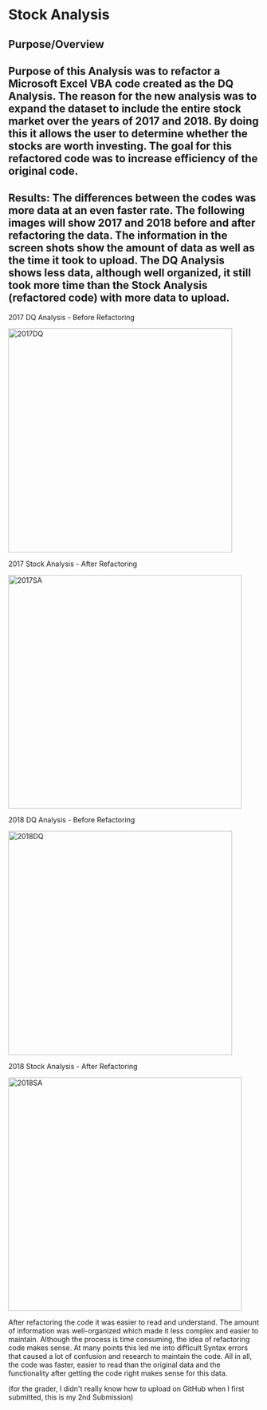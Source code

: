 # Stock Analysis 
## Purpose/Overview
## Purpose of this Analysis was to refactor a Microsoft Excel VBA code created as the DQ Analysis.  The reason for the new analysis was to expand the dataset to include the entire stock market over the years of 2017 and 2018.  By doing this it allows the user to determine whether the stocks are worth investing.  The goal for this refactored code was to increase efficiency of the original code.  
## Results: The differences between the codes was more data at an even faster rate.  The following images will show 2017 and 2018 before and after refactoring the data.  The information in the screen shots show the amount of data as well as the time it took to upload.  The DQ Analysis shows less data, although well organized, it still took more time than the Stock Analysis (refactored code) with more data to upload. 

2017 DQ Analysis - Before Refactoring

<img width="449" alt="2017DQ" src="https://user-images.githubusercontent.com/110787194/198913344-1c96ea4b-d28d-4d73-a6ba-9b917eefd87d.png">

2017 Stock Analysis - After Refactoring

<img width="468" alt="2017SA" src="https://user-images.githubusercontent.com/110787194/198913366-3bb30e3c-d1a2-4d2d-a812-d4f36461d6d0.png">

2018 DQ Analysis - Before Refactoring

<img width="449" alt="2018DQ" src="https://user-images.githubusercontent.com/110787194/198913375-42810a22-1ef2-43b6-80d1-64d8d4f75846.png">

2018 Stock Analysis - After Refactoring

<img width="468" alt="2018SA" src="https://user-images.githubusercontent.com/110787194/198913387-91af1abf-c330-4362-92ee-b32a3abbb4ae.png">

After refactoring the code it was easier to read and understand.  The amount of information was well-organized which made it less complex and easier to maintain.  Although the process is time consuming, the idea of refactoring code makes sense.  At many points this led me into difficult Syntax errors that caused a lot of confusion and research to maintain the code.  All in all, the code was faster, easier to read than the original data and the functionality after getting the code right makes sense for this data.


(for the grader, I didn't really know how to upload on GitHub when I first submitted, this is my 2nd Submission)
